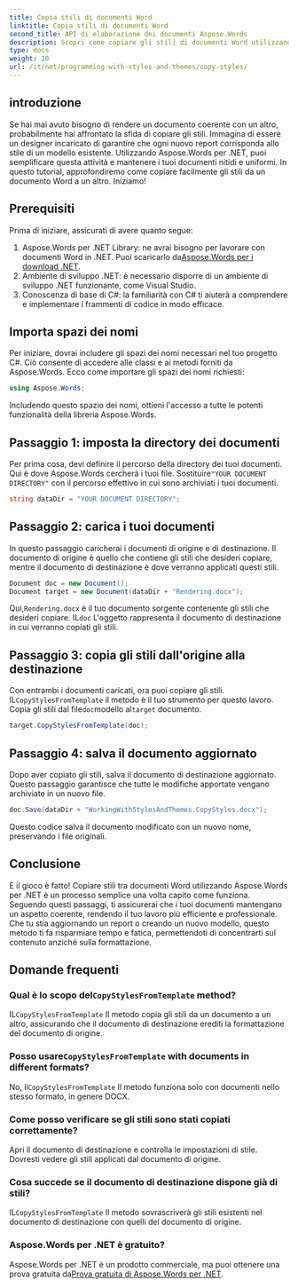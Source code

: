 ```yaml
---
title: Copia stili di documenti Word
linktitle: Copia stili di documenti Word
second_title: API di elaborazione dei documenti Aspose.Words
description: Scopri come copiare gli stili di documenti Word utilizzando Aspose.Words per .NET. Segui la nostra guida passo passo per garantire una formattazione coerente dei documenti senza sforzo.
type: docs
weight: 10
url: /it/net/programming-with-styles-and-themes/copy-styles/
---
```

## introduzione

Se hai mai avuto bisogno di rendere un documento coerente con un altro, probabilmente hai affrontato la sfida di copiare gli stili. Immagina di essere un designer incaricato di garantire che ogni nuovo report corrisponda allo stile di un modello esistente. Utilizzando Aspose.Words per .NET, puoi semplificare questa attività e mantenere i tuoi documenti nitidi e uniformi. In questo tutorial, approfondiremo come copiare facilmente gli stili da un documento Word a un altro. Iniziamo!

## Prerequisiti

Prima di iniziare, assicurati di avere quanto segue:

1.  Aspose.Words per .NET Library: ne avrai bisogno per lavorare con documenti Word in .NET. Puoi scaricarlo da[Aspose.Words per i download .NET](https://releases.aspose.com/words/net/).
2. Ambiente di sviluppo .NET: è necessario disporre di un ambiente di sviluppo .NET funzionante, come Visual Studio.
3. Conoscenza di base di C#: la familiarità con C# ti aiuterà a comprendere e implementare i frammenti di codice in modo efficace.

## Importa spazi dei nomi

Per iniziare, dovrai includere gli spazi dei nomi necessari nel tuo progetto C#. Ciò consente di accedere alle classi e ai metodi forniti da Aspose.Words. Ecco come importare gli spazi dei nomi richiesti:

```csharp
using Aspose.Words;
```

Includendo questo spazio dei nomi, ottieni l'accesso a tutte le potenti funzionalità della libreria Aspose.Words.

## Passaggio 1: imposta la directory dei documenti

 Per prima cosa, devi definire il percorso della directory dei tuoi documenti. Qui è dove Aspose.Words cercherà i tuoi file. Sostituire`"YOUR DOCUMENT DIRECTORY"` con il percorso effettivo in cui sono archiviati i tuoi documenti.

```csharp
string dataDir = "YOUR DOCUMENT DIRECTORY";
```

## Passaggio 2: carica i tuoi documenti

In questo passaggio caricherai i documenti di origine e di destinazione. Il documento di origine è quello che contiene gli stili che desideri copiare, mentre il documento di destinazione è dove verranno applicati questi stili. 

```csharp
Document doc = new Document();
Document target = new Document(dataDir + "Rendering.docx");
```

 Qui,`Rendering.docx` è il tuo documento sorgente contenente gli stili che desideri copiare. IL`doc` L'oggetto rappresenta il documento di destinazione in cui verranno copiati gli stili.

## Passaggio 3: copia gli stili dall'origine alla destinazione

 Con entrambi i documenti caricati, ora puoi copiare gli stili. IL`CopyStylesFromTemplate` il metodo è il tuo strumento per questo lavoro. Copia gli stili dal file`doc`modello al`target` documento.

```csharp
target.CopyStylesFromTemplate(doc);
```

## Passaggio 4: salva il documento aggiornato

Dopo aver copiato gli stili, salva il documento di destinazione aggiornato. Questo passaggio garantisce che tutte le modifiche apportate vengano archiviate in un nuovo file.

```csharp
doc.Save(dataDir + "WorkingWithStylesAndThemes.CopyStyles.docx");
```

Questo codice salva il documento modificato con un nuovo nome, preservando i file originali.

## Conclusione

E il gioco è fatto! Copiare stili tra documenti Word utilizzando Aspose.Words per .NET è un processo semplice una volta capito come funziona. Seguendo questi passaggi, ti assicurerai che i tuoi documenti mantengano un aspetto coerente, rendendo il tuo lavoro più efficiente e professionale. Che tu stia aggiornando un report o creando un nuovo modello, questo metodo ti fa risparmiare tempo e fatica, permettendoti di concentrarti sul contenuto anziché sulla formattazione.

## Domande frequenti

###  Qual è lo scopo del`CopyStylesFromTemplate` method?  
 IL`CopyStylesFromTemplate` Il metodo copia gli stili da un documento a un altro, assicurando che il documento di destinazione erediti la formattazione del documento di origine.

###  Posso usare`CopyStylesFromTemplate` with documents in different formats?  
 No, il`CopyStylesFromTemplate` Il metodo funziona solo con documenti nello stesso formato, in genere DOCX.

### Come posso verificare se gli stili sono stati copiati correttamente?  
Apri il documento di destinazione e controlla le impostazioni di stile. Dovresti vedere gli stili applicati dal documento di origine.

### Cosa succede se il documento di destinazione dispone già di stili?  
 IL`CopyStylesFromTemplate` Il metodo sovrascriverà gli stili esistenti nel documento di destinazione con quelli del documento di origine.

### Aspose.Words per .NET è gratuito?  
 Aspose.Words per .NET è un prodotto commerciale, ma puoi ottenere una prova gratuita da[Prova gratuita di Aspose.Words per .NET](https://releases.aspose.com/).
